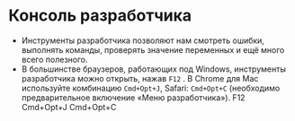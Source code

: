 # Консоль разработчика

- Инструменты разработчика позволяют нам смотреть ошибки, выполнять
  команды, проверять значение переменных и ещё много всего полезного.
- В большинстве браузеров, работающих под Windows, инструменты разработчика можно открыть, нажав `F12` . В Chrome для Mac используйте комбинацию `Cmd+Opt+J`, Safari: `Cmd+Opt+C` (необходимо предварительное включение «Меню разработчика»).
  F12
  Cmd+Opt+J
  Cmd+Opt+C

